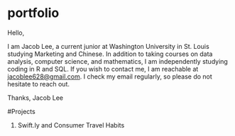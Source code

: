 # portfolio

Hello,

I am Jacob Lee, a current junior at Washington University in St. Louis studying Marketing and Chinese. In addition to taking courses on data analysis, computer science, and mathematics, I am independently studying coding in R and SQL. If you wish to contact me, I am reachable at jacoblee628@gmail.com. I check my email regularly, so please do not hesitate to reach out.

Thanks,
Jacob Lee

#Projects
1. Swift.ly and Consumer Travel Habits
